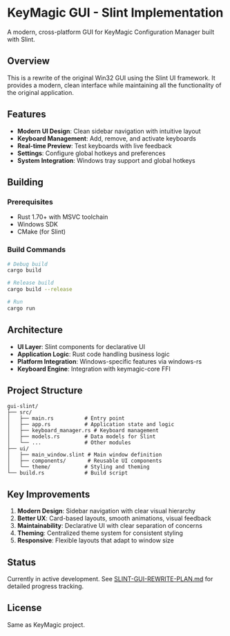 # KeyMagic GUI - Slint Implementation

A modern, cross-platform GUI for KeyMagic Configuration Manager built with Slint.

## Overview

This is a rewrite of the original Win32 GUI using the Slint UI framework. It provides a modern, clean interface while maintaining all the functionality of the original application.

## Features

- **Modern UI Design**: Clean sidebar navigation with intuitive layout
- **Keyboard Management**: Add, remove, and activate keyboards
- **Real-time Preview**: Test keyboards with live feedback
- **Settings**: Configure global hotkeys and preferences
- **System Integration**: Windows tray support and global hotkeys

## Building

### Prerequisites

- Rust 1.70+ with MSVC toolchain
- Windows SDK
- CMake (for Slint)

### Build Commands

```bash
# Debug build
cargo build

# Release build
cargo build --release

# Run
cargo run
```

## Architecture

- **UI Layer**: Slint components for declarative UI
- **Application Logic**: Rust code handling business logic
- **Platform Integration**: Windows-specific features via windows-rs
- **Keyboard Engine**: Integration with keymagic-core FFI

## Project Structure

```
gui-slint/
├── src/
│   ├── main.rs          # Entry point
│   ├── app.rs           # Application state and logic
│   ├── keyboard_manager.rs # Keyboard management
│   ├── models.rs        # Data models for Slint
│   └── ...              # Other modules
├── ui/
│   ├── main_window.slint # Main window definition
│   ├── components/       # Reusable UI components
│   └── theme/           # Styling and theming
└── build.rs             # Build script
```

## Key Improvements

1. **Modern Design**: Sidebar navigation with clear visual hierarchy
2. **Better UX**: Card-based layouts, smooth animations, visual feedback
3. **Maintainability**: Declarative UI with clear separation of concerns
4. **Theming**: Centralized theme system for consistent styling
5. **Responsive**: Flexible layouts that adapt to window size

## Status

Currently in active development. See [SLINT-GUI-REWRITE-PLAN.md](../SLINT-GUI-REWRITE-PLAN.md) for detailed progress tracking.

## License

Same as KeyMagic project.